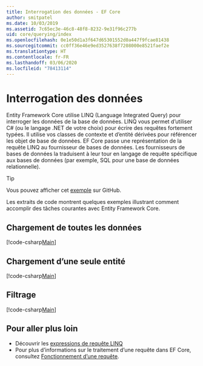 ```yaml
---
title: Interrogation des données - EF Core
author: smitpatel
ms.date: 10/03/2019
ms.assetid: 7c65ec3e-46c8-48f8-8232-9e31f96c277b
uid: core/querying/index
ms.openlocfilehash: 0e1e50d1a3f647d65301552d0a447f9fcae81438
ms.sourcegitcommit: cc0ff36e46e9ed3527638f7208000e8521faef2e
ms.translationtype: HT
ms.contentlocale: fr-FR
ms.lasthandoff: 03/06/2020
ms.locfileid: "78413114"
---
```

# <a name="querying-data"></a>Interrogation des données

Entity Framework Core utilise LINQ (Language Integrated Query) pour interroger les données de la base de données. LINQ vous permet d’utiliser C# (ou le langage .NET de votre choix) pour écrire des requêtes fortement typées. Il utilise vos classes de contexte et d’entité dérivées pour référencer les objet de base de données. EF Core passe une représentation de la requête LINQ au fournisseur de bases de données. Les fournisseurs de bases de données la traduisent à leur tour en langage de requête spécifique aux bases de données (par exemple, SQL pour une base de données relationnelle).

> [!TIP]
> Vous pouvez afficher cet [exemple](https://github.com/dotnet/EntityFramework.Docs/tree/master/samples/core/Querying) sur GitHub.

Les extraits de code montrent quelques exemples illustrant comment accomplir des tâches courantes avec Entity Framework Core.

## <a name="loading-all-data"></a>Chargement de toutes les données

[!code-csharp[Main](../../../samples/core/Querying/Basics/Sample.cs#LoadingAllData)]

## <a name="loading-a-single-entity"></a>Chargement d’une seule entité

[!code-csharp[Main](../../../samples/core/Querying/Basics/Sample.cs#LoadingSingleEntity)]

## <a name="filtering"></a>Filtrage

[!code-csharp[Main](../../../samples/core/Querying/Basics/Sample.cs#Filtering)]

## <a name="further-readings"></a>Pour aller plus loin

- Découvrir les [expressions de requête LINQ](/dotnet/csharp/programming-guide/concepts/linq/basic-linq-query-operations)
- Pour plus d’informations sur le traitement d’une requête dans EF Core, consultez [Fonctionnement d’une requête](xref:core/querying/how-query-works).
